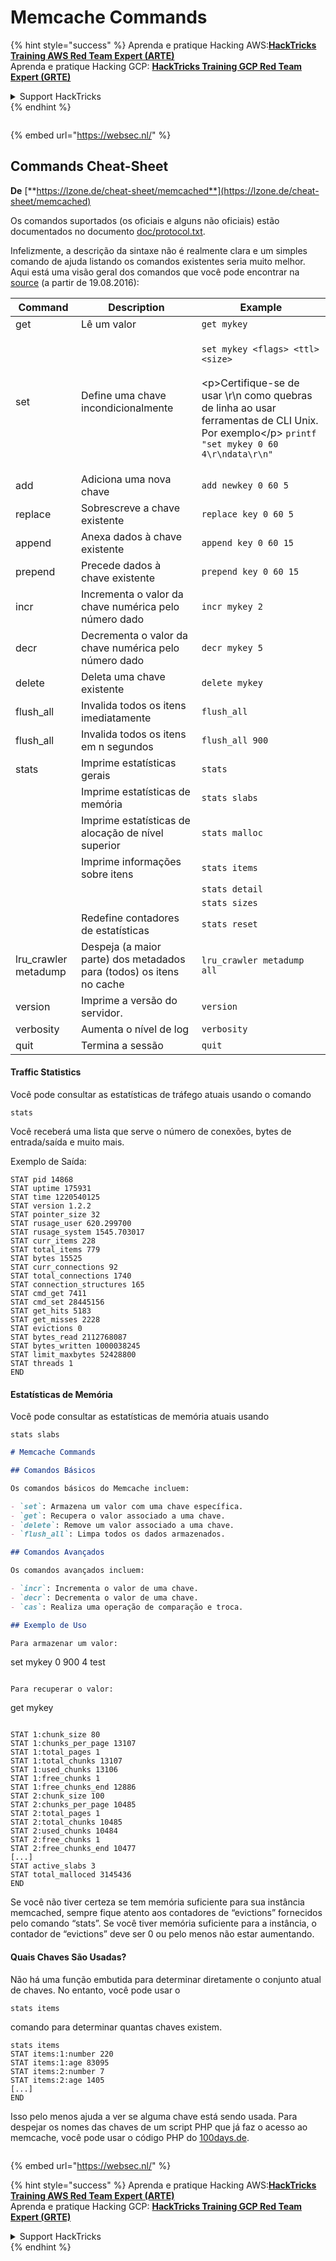 # Memcache Commands

{% hint style="success" %}
Aprenda e pratique Hacking AWS:<img src="/.gitbook/assets/arte.png" alt="" data-size="line">[**HackTricks Training AWS Red Team Expert (ARTE)**](https://training.hacktricks.xyz/courses/arte)<img src="/.gitbook/assets/arte.png" alt="" data-size="line">\
Aprenda e pratique Hacking GCP: <img src="/.gitbook/assets/grte.png" alt="" data-size="line">[**HackTricks Training GCP Red Team Expert (GRTE)**<img src="/.gitbook/assets/grte.png" alt="" data-size="line">](https://training.hacktricks.xyz/courses/grte)

<details>

<summary>Support HackTricks</summary>

* Confira os [**planos de assinatura**](https://github.com/sponsors/carlospolop)!
* **Junte-se ao** 💬 [**grupo do Discord**](https://discord.gg/hRep4RUj7f) ou ao [**grupo do telegram**](https://t.me/peass) ou **siga**-nos no **Twitter** 🐦 [**@hacktricks\_live**](https://twitter.com/hacktricks\_live)**.**
* **Compartilhe truques de hacking enviando PRs para o** [**HackTricks**](https://github.com/carlospolop/hacktricks) e [**HackTricks Cloud**](https://github.com/carlospolop/hacktricks-cloud) repositórios do github.

</details>
{% endhint %}

<figure><img src="https://pentest.eu/RENDER_WebSec_10fps_21sec_9MB_29042024.gif" alt=""><figcaption></figcaption></figure>

{% embed url="https://websec.nl/" %}


## Commands Cheat-Sheet

**De** [**https://lzone.de/cheat-sheet/memcached**](https://lzone.de/cheat-sheet/memcached)

Os comandos suportados (os oficiais e alguns não oficiais) estão documentados no documento [doc/protocol.txt](https://github.com/memcached/memcached/blob/master/doc/protocol.txt).

Infelizmente, a descrição da sintaxe não é realmente clara e um simples comando de ajuda listando os comandos existentes seria muito melhor. Aqui está uma visão geral dos comandos que você pode encontrar na [source](https://github.com/memcached/memcached) (a partir de 19.08.2016):

| Command               | Description                                                     | Example                                                                                                                                                                                                                                     |
| --------------------- | --------------------------------------------------------------- | ------------------------------------------------------------------------------------------------------------------------------------------------------------------------------------------------------------------------------------------- |
| get                   | Lê um valor                                                   | `get mykey`                                                                                                                                                                                                                                 |
| set                   | Define uma chave incondicionalmente                                       | <p><code>set mykey &#x3C;flags> &#x3C;ttl> &#x3C;size></code><br><br>&#x3C;p>Certifique-se de usar \r\n como quebras de linha ao usar ferramentas de CLI Unix. Por exemplo&#x3C;/p> <code>printf "set mykey 0 60 4\r\ndata\r\n" | nc localhost 11211</code></p> |
| add                   | Adiciona uma nova chave                                                   | `add newkey 0 60 5`                                                                                                                                                                                                                         |
| replace               | Sobrescreve a chave existente                                          | `replace key 0 60 5`                                                                                                                                                                                                                        |
| append                | Anexa dados à chave existente                                     | `append key 0 60 15`                                                                                                                                                                                                                        |
| prepend               | Precede dados à chave existente                                    | `prepend key 0 60 15`                                                                                                                                                                                                                       |
| incr                  | Incrementa o valor da chave numérica pelo número dado                  | `incr mykey 2`                                                                                                                                                                                                                              |
| decr                  | Decrementa o valor da chave numérica pelo número dado                  | `decr mykey 5`                                                                                                                                                                                                                              |
| delete                | Deleta uma chave existente                                         | `delete mykey`                                                                                                                                                                                                                              |
| flush\_all            | Invalida todos os itens imediatamente                                | `flush_all`                                                                                                                                                                                                                                 |
| flush\_all            | Invalida todos os itens em n segundos                               | `flush_all 900`                                                                                                                                                                                                                             |
| stats                 | Imprime estatísticas gerais                                       | `stats`                                                                                                                                                                                                                                     |
|                       | Imprime estatísticas de memória                                        | `stats slabs`                                                                                                                                                                                                                               |
|                       | Imprime estatísticas de alocação de nível superior                        | `stats malloc`                                                                                                                                                                                                                              |
|                       | Imprime informações sobre itens                                             | `stats items`                                                                                                                                                                                                                               |
|                       |                                                                 | `stats detail`                                                                                                                                                                                                                              |
|                       |                                                                 | `stats sizes`                                                                                                                                                                                                                               |
|                       | Redefine contadores de estatísticas                                      | `stats reset`                                                                                                                                                                                                                               |
| lru\_crawler metadump | Despeja (a maior parte) dos metadados para (todos) os itens no cache | `lru_crawler metadump all`                                                                                                                                                                                                                  |
| version               | Imprime a versão do servidor.                                          | `version`                                                                                                                                                                                                                                   |
| verbosity             | Aumenta o nível de log                                             | `verbosity`                                                                                                                                                                                                                                 |
| quit                  | Termina a sessão                                               | `quit`                                                                                                                                                                                                                                      |

#### Traffic Statistics <a href="#traffic-statistics" id="traffic-statistics"></a>

Você pode consultar as estatísticas de tráfego atuais usando o comando
```
stats
```
Você receberá uma lista que serve o número de conexões, bytes de entrada/saída e muito mais.

Exemplo de Saída:
```
STAT pid 14868
STAT uptime 175931
STAT time 1220540125
STAT version 1.2.2
STAT pointer_size 32
STAT rusage_user 620.299700
STAT rusage_system 1545.703017
STAT curr_items 228
STAT total_items 779
STAT bytes 15525
STAT curr_connections 92
STAT total_connections 1740
STAT connection_structures 165
STAT cmd_get 7411
STAT cmd_set 28445156
STAT get_hits 5183
STAT get_misses 2228
STAT evictions 0
STAT bytes_read 2112768087
STAT bytes_written 1000038245
STAT limit_maxbytes 52428800
STAT threads 1
END
```
#### Estatísticas de Memória <a href="#memory-statistics" id="memory-statistics"></a>

Você pode consultar as estatísticas de memória atuais usando
```
stats slabs
```
```markdown
# Memcache Commands

## Comandos Básicos

Os comandos básicos do Memcache incluem:

- `set`: Armazena um valor com uma chave específica.
- `get`: Recupera o valor associado a uma chave.
- `delete`: Remove um valor associado a uma chave.
- `flush_all`: Limpa todos os dados armazenados.

## Comandos Avançados

Os comandos avançados incluem:

- `incr`: Incrementa o valor de uma chave.
- `decr`: Decrementa o valor de uma chave.
- `cas`: Realiza uma operação de comparação e troca.

## Exemplo de Uso

Para armazenar um valor:

```
set mykey 0 900 4
test
```

Para recuperar o valor:

```
get mykey
```
```
```
STAT 1:chunk_size 80
STAT 1:chunks_per_page 13107
STAT 1:total_pages 1
STAT 1:total_chunks 13107
STAT 1:used_chunks 13106
STAT 1:free_chunks 1
STAT 1:free_chunks_end 12886
STAT 2:chunk_size 100
STAT 2:chunks_per_page 10485
STAT 2:total_pages 1
STAT 2:total_chunks 10485
STAT 2:used_chunks 10484
STAT 2:free_chunks 1
STAT 2:free_chunks_end 10477
[...]
STAT active_slabs 3
STAT total_malloced 3145436
END
```
Se você não tiver certeza se tem memória suficiente para sua instância memcached, sempre fique atento aos contadores de “evictions” fornecidos pelo comando “stats”. Se você tiver memória suficiente para a instância, o contador de “evictions” deve ser 0 ou pelo menos não estar aumentando.

#### Quais Chaves São Usadas? <a href="#which-keys-are-used" id="which-keys-are-used"></a>

Não há uma função embutida para determinar diretamente o conjunto atual de chaves. No entanto, você pode usar o
```
stats items
```
comando para determinar quantas chaves existem.
```
stats items
STAT items:1:number 220
STAT items:1:age 83095
STAT items:2:number 7
STAT items:2:age 1405
[...]
END
```
Isso pelo menos ajuda a ver se alguma chave está sendo usada. Para despejar os nomes das chaves de um script PHP que já faz o acesso ao memcache, você pode usar o código PHP do [100days.de](http://100days.de/serendipity/archives/55-Dumping-MemcacheD-Content-Keys-with-PHP.html).

<figure><img src="https://pentest.eu/RENDER_WebSec_10fps_21sec_9MB_29042024.gif" alt=""><figcaption></figcaption></figure>

{% embed url="https://websec.nl/" %}

{% hint style="success" %}
Aprenda e pratique Hacking AWS:<img src="/.gitbook/assets/arte.png" alt="" data-size="line">[**HackTricks Training AWS Red Team Expert (ARTE)**](https://training.hacktricks.xyz/courses/arte)<img src="/.gitbook/assets/arte.png" alt="" data-size="line">\
Aprenda e pratique Hacking GCP: <img src="/.gitbook/assets/grte.png" alt="" data-size="line">[**HackTricks Training GCP Red Team Expert (GRTE)**<img src="/.gitbook/assets/grte.png" alt="" data-size="line">](https://training.hacktricks.xyz/courses/grte)

<details>

<summary>Support HackTricks</summary>

* Confira os [**planos de assinatura**](https://github.com/sponsors/carlospolop)!
* **Junte-se ao** 💬 [**grupo do Discord**](https://discord.gg/hRep4RUj7f) ou ao [**grupo do telegram**](https://t.me/peass) ou **siga**-nos no **Twitter** 🐦 [**@hacktricks\_live**](https://twitter.com/hacktricks\_live)**.**
* **Compartilhe truques de hacking enviando PRs para os repositórios do** [**HackTricks**](https://github.com/carlospolop/hacktricks) e [**HackTricks Cloud**](https://github.com/carlospolop/hacktricks-cloud).

</details>
{% endhint %}
